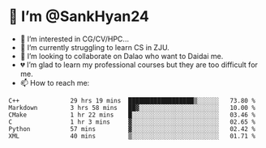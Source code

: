 # 👋 I’m @SankHyan24

- 👀 I’m interested in CG/CV/HPC...
- 🌱 I’m currently struggling to learn CS in ZJU.
- 💞️ I’m looking to collaborate on Dalao who want to Daidai me.
- 💔 I’m glad to learn my professional courses but they are too difficult for me.
- 📫 How to reach me:


<!---
SankHyan24/SankHyan24 is a ✨ special ✨ repository because its `README.md` (this file) appears on your GitHub profile.
You can click the Preview link to take a look at your changes.
--->
<!--START_SECTION:waka-->

```text
C++              29 hrs 19 mins  ██████████████████▒░░░░░░   73.80 %
Markdown         3 hrs 58 mins   ██▓░░░░░░░░░░░░░░░░░░░░░░   10.00 %
CMake            1 hr 22 mins    █░░░░░░░░░░░░░░░░░░░░░░░░   03.46 %
C                1 hr 3 mins     ▓░░░░░░░░░░░░░░░░░░░░░░░░   02.65 %
Python           57 mins         ▓░░░░░░░░░░░░░░░░░░░░░░░░   02.42 %
XML              40 mins         ▒░░░░░░░░░░░░░░░░░░░░░░░░   01.71 %
```

<!--END_SECTION:waka-->
